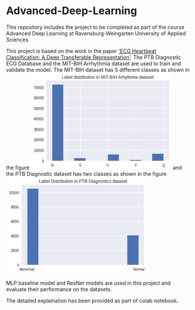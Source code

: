 # Advanced-Deep-Learning
This repository includes the project to be completed as part of the course Advanced Deep Learning at Ravensburg-Weingarten University of Applied Sciences.

This project is based on the work in the paper ['ECG Heartbeat Classification: A Deep Transferable Representation'](https://arxiv.org/abs/1805.00794). The PTB Diagnostic ECG Database and the MIT-BIH Arrhythmia dataset are used to train and validate the model. The MIT-BIH dataset has 5 different classes as shown in the figure ![](mit.png) and the PTB Diagnostic dataset has two classes as shown in the figure ![](ptb.png)


MLP baseline model and ResNet models are used in this project and evaluate their performance on the datasets.

The detailed explaination has been provided as part of colab notebook.
